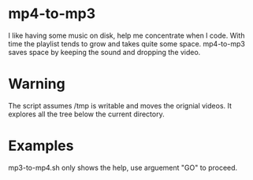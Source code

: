 # mp4-to-mp3
I like having some music on disk, help me concentrate when I code.
With time the playlist tends to grow and takes quite some space.
mp4-to-mp3 saves space by keeping the sound and dropping the video.

# Warning
The script assumes /tmp is writable and moves the orignial videos.
It explores all the tree below the current directory.

# Examples
mp3-to-mp4.sh only shows the help, use arguement "GO" to proceed.



